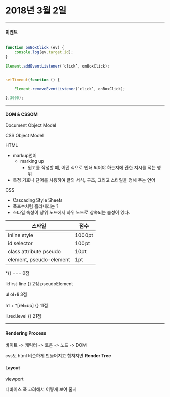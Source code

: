 # 2018년 3월 2일
___

#### 이벤트 

```javascript

function onBoxClick (ev) {
	console.log(ev.target.id);
}

Element.addEventListener(‘click’, onBoxClick);


setTimeout(function () {

	Element.removeEventListener(‘click’, onBoxClick);

},3000);

```

___
#### DOM & CSSOM

Document Object Model

CSS Object Model

HTML

- markup언어 
  - marking up 
	- 원고를 작성할 떄, 어떤 식으로 인쇄 되어야 하는지에 관한 지시를 적는 행위
- 특정 기호나 단어를 사용하여 글의 서식, 구조, 그리고 스타일을 정해 주는 언어

CSS

- Cascading Style Sheets
- 폭포수처럼 흘러내리는 ?
- 스타일 속성이 상위 노드에서 하위 노드로 상속되는 습성이 있다.

| 스타일          | 점수 |
| ----- | ----- |
| inline style|1000pt|
| id selector	|100pt|
| class attribute pseudo 	|10pt|
| element, pseudo-element |1pt|

*{} === 0점

li:first-line {} 2점 pseudoElement

ul ol+li 3점

h1 + *[rel=up] {} 11점

li.red.level {} 21점

___

#### Rendering Process

바이트
->
캐릭터
->
토큰
->
노드
->
DOM

css도 html 비슷하게 만들어지고 합쳐지면 
**Render Tree**


#### Layout

viewport 

디바이스 폭 고려해서 어떻게 보여 줄지














